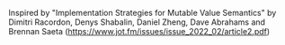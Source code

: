 Inspired by "Implementation Strategies for Mutable Value Semantics" by Dimitri Racordon, Denys Shabalin, Daniel Zheng, Dave Abrahams and Brennan Saeta (https://www.jot.fm/issues/issue_2022_02/article2.pdf)
